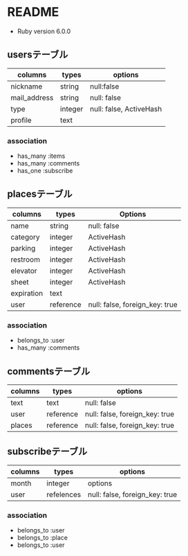 # README
* Ruby version
6.0.0

## usersテーブル
|columns|types|options|
|-|-|-|
|nickname|string|null:false|
|mail_address|string|null: false|
|type|integer|null: false, ActiveHash|
|profile|text|

### association
- has_many :items
- has_many :comments
- has_one :subscribe

## placesテーブル
|columns|types|Options|
|-|-|-|
|name|string|null: false|
|category|integer|ActiveHash|
|parking|integer|ActiveHash|
|restroom|integer|ActiveHash|
|elevator|integer|ActiveHash|
|sheet|integer|ActiveHash|
|expiration|text||
|user|reference|null: false, foreign_key: true|

### association
- belongs_to :user
- has_many :comments

## commentsテーブル
|columns|types|options|
|-|-|-|
|text|text|null: false|
|user|reference|null: false, foreign_key: true|
|places|reference|null: false, foreign_key: true|

## subscribeテーブル
|columns|types|options|
|-|-|-|
|month|integer|options|
|user|refelences|null: false, foreign_key: true|

### association
- belongs_to :user
- belongs_to :place
- belongs_to :user


